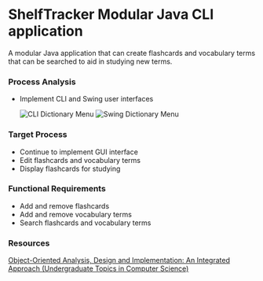 # ShelfTracker Modular Java CLI application

A modular Java application that can create flashcards and vocabulary terms that can be searched to aid in studying new terms.

### Process Analysis

- Implement CLI and Swing user interfaces

  ![CLI Dictionary Menu](https://github.com/oneexists/ShelfTracker/blob/main/img/cli_menu.png)
  ![Swing Dictionary Menu](https://github.com/oneexists/ShelfTracker/blob/main/img/swing_menu.png)

### Target Process

- Continue to implement GUI interface
- Edit flashcards and vocabulary terms
- Display flashcards for studying

### Functional Requirements

- Add and remove flashcards
- Add and remove vocabulary terms
- Search flashcards and vocabulary terms

### Resources
[Object-Oriented Analysis, Design and Implementation: An Integrated Approach (Undergraduate Topics in Computer Science)](https://www.amazon.com/Object-Oriented-Analysis-Design-Implementation-Undergraduate-ebook/dp/B017JYTDNY/ref=sr_1_1?qid=1653514735&refinements=p_27%3ABrahma+Dathan&s=books&sr=1-1)
